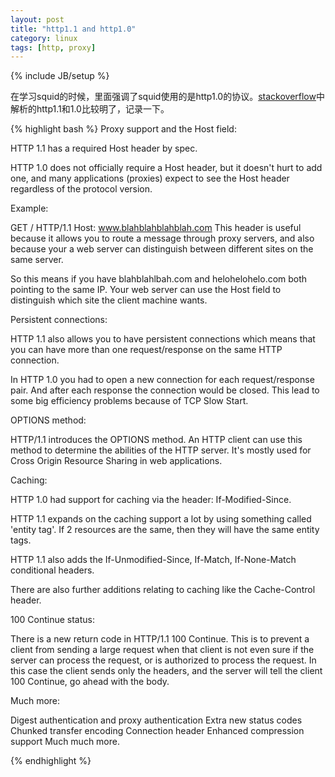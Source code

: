 ```yaml
---
layout: post
title: "http1.1 and http1.0"
category: linux
tags: [http, proxy]
---
```

{% include JB/setup %}

在学习squid的时候，里面强调了squid使用的是http1.0的协议。[stackoverflow](http://stackoverflow.com/questions/246859/http-1-0-vs-1-1)中解析的http1.1和1.0比较明了，记录一下。

{% highlight bash %}
Proxy support and the Host field:

HTTP 1.1 has a required Host header by spec.

HTTP 1.0 does not officially require a Host header, but it doesn't hurt to add one, and many applications (proxies) expect to see the Host header regardless of the protocol version.

Example:

GET / HTTP/1.1
Host: www.blahblahblahblah.com
This header is useful because it allows you to route a message through proxy servers, and also because your a web server can distinguish between different sites on the same server.

So this means if you have blahblahlbah.com and helohelohelo.com both pointing to the same IP. Your web server can use the Host field to distinguish which site the client machine wants.

Persistent connections:

HTTP 1.1 also allows you to have persistent connections which means that you can have more than one request/response on the same HTTP connection.

In HTTP 1.0 you had to open a new connection for each request/response pair. And after each response the connection would be closed. This lead to some big efficiency problems because of TCP Slow Start.

OPTIONS method:

HTTP/1.1 introduces the OPTIONS method. An HTTP client can use this method to determine the abilities of the HTTP server. It's mostly used for Cross Origin Resource Sharing in web applications.

Caching:

HTTP 1.0 had support for caching via the header: If-Modified-Since.

HTTP 1.1 expands on the caching support a lot by using something called 'entity tag'. If 2 resources are the same, then they will have the same entity tags.

HTTP 1.1 also adds the If-Unmodified-Since, If-Match, If-None-Match conditional headers.

There are also further additions relating to caching like the Cache-Control header.

100 Continue status:

There is a new return code in HTTP/1.1 100 Continue. This is to prevent a client from sending a large request when that client is not even sure if the server can process the request, or is authorized to process the request. In this case the client sends only the headers, and the server will tell the client 100 Continue, go ahead with the body.

Much more:

Digest authentication and proxy authentication
Extra new status codes
Chunked transfer encoding
Connection header
Enhanced compression support
Much much more.

{% endhighlight %}
